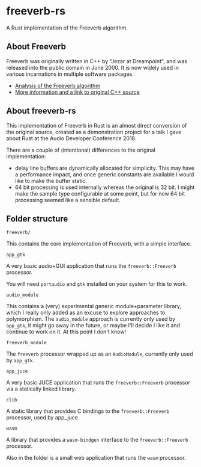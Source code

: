 # freeverb-rs

A Rust implementation of the Freeverb algorithm.

## About Freeverb

Freeverb was originally written in C++ by "Jezar at Dreampoint", and was released into the public domain in June 2000. It is now widely used in various incarnations in multiple software packages.

- [Analysis of the Freeverb algorithm](https://ccrma.stanford.edu/~jos/pasp/Freeverb.html)
- [More information and a link to original C++ source](http://freeverb3vst.osdn.jp/sites.shtml)

## About freeverb-rs

This implementation of Freeverb in Rust is an almost direct conversion of the original source, created as a demonstration project for a talk I gave about Rust at the Audio Developer Conference 2018.

There are a couple of (intentional) differences to the original implementation:
- delay line buffers are dynamically allocated for simplicity. This may have a performance impact, and once generic constants are available I would like to make the buffer static.
- 64 bit processing is used internally whereas the original is 32 bit. I might make the sample type configurable at some point, but for now 64 bit processing seemed like a sensible default.

## Folder structure

`freeverb/`

This contains the core implementation of Freeverb, with a simple interface.

`app_gtk`

A very basic audio+GUI application that runs the `freeverb::Freeverb` processor.

You will need `portaudio` and `gtk` installed on your system for this to work.

`audio_module`

This contains a (very) experimental generic module+parameter library, which I really only added as an excuse to explore approaches to polymorphism. The `audio_module` approach is currently only used by `app_gtk`, it might go away in the future, or maybe I'll decide I like it and continue to work on it. At this point I don't know!

`freeverb_module`

The `freeverb` processor wrapped up as an `AudioModule`, currently only used by `app_gtk`.

`app_juce`

A very basic JUCE application that runs the `freeverb::Freeverb` processor via a statically linked library.

`clib`

A static library that provides C bindings to the `freeverb::Freeverb` processor, used by app_juce.

`wasm`

A library that provides a `wasm-bindgen` interface to the `freeverb::Freeverb` processor.

Also in the folder is a small web application that runs the `wasm` processor.


